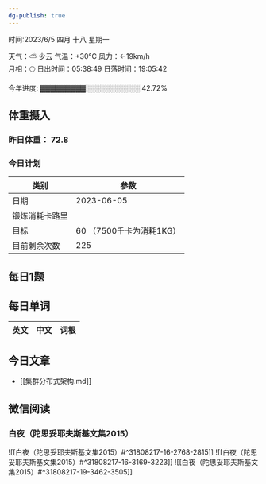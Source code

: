 ```yaml
---
dg-publish: true
---
```



时间:2023/6/5 四月 十八 星期一

天气：⛅️  少云 气温：+30°C 风力：←19km/h  
月相：🌕 日出时间：05:38:49 日落时间：19:05:42

今年进度: ▓▓▓▓▓▓▓▓▓░░░░░░░░░░░ 42.72%

## 体重摄入

### 昨日体重： 72.8
### 今日计划

| 类别           | 参数                    |
| -------------- | ----------------------- |
| 日期           | 2023-06-05               |
| 锻炼消耗卡路里 | |
| 目标           | 60      （7500千卡为消耗1KG）                |
| 目前剩余次数               |        225                  |



## 每日1题


## 每日单词

| 英文       | 中文       |词根|
| ---------- | ---------- | ---|


## 今日文章

- [[集群分布式架构.md]]


## 微信阅读

<!-- start of weread -->

### 白夜（陀思妥耶夫斯基文集2015）
![[白夜（陀思妥耶夫斯基文集2015）#^31808217-16-2768-2815]]
![[白夜（陀思妥耶夫斯基文集2015）#^31808217-16-3169-3223]]
![[白夜（陀思妥耶夫斯基文集2015）#^31808217-19-3462-3505]]

<!-- end of weread -->

